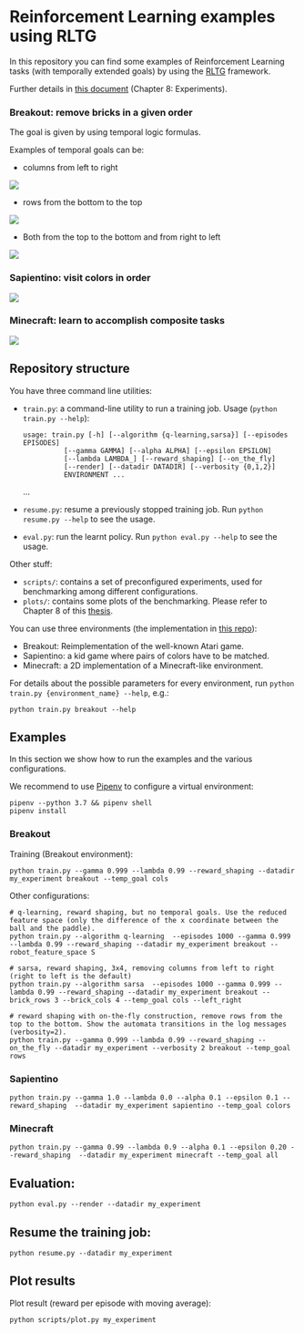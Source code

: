 # Reinforcement Learning examples using RLTG

In this repository you can find some examples of Reinforcement Learning tasks (with temporally extended goals) by using the [RLTG](https://github.com/MarcoFavorito/rltg) framework.

Further details in [this document](https://github.com/MarcoFavorito/master-thesis/blob/1.0.0/thesis.pdf) (Chapter 8: Experiments).

### Breakout: remove bricks in a given order

The goal is given by using temporal logic formulas.

Examples of temporal goals can be:

- columns from left to right

![](./docs/breakout-left-right.gif)

- rows from the bottom to the top

![](./docs/breakout-bottom-top.gif)

- Both from the top to the bottom and from right to left

![](docs/breakout-top-bottom-right-left.gif)

### Sapientino: visit colors in order

![](docs/sapientino-colors-visited-in-order.gif)


### Minecraft: learn to accomplish composite tasks

![](docs/minecraft-tasks.gif)


## Repository structure

You have three command line utilities:
- `train.py`: a command-line utility to run a training job. Usage (`python train.py --help`):

      usage: train.py [-h] [--algorithm {q-learning,sarsa}] [--episodes EPISODES]
                [--gamma GAMMA] [--alpha ALPHA] [--epsilon EPSILON]
                [--lambda LAMBDA_] [--reward_shaping] [--on_the_fly]
                [--render] [--datadir DATADIR] [--verbosity {0,1,2}]
                ENVIRONMENT ...

    ...

- `resume.py`: resume a previously stopped training job. Run `python resume.py --help` to see the usage.

- `eval.py`: run the learnt policy. Run `python eval.py --help` to see the usage.

Other stuff:

- `scripts/`: contains a set of preconfigured experiments, used for benchmarking among different configurations.
- `plots/`: contains some plots of the benchmarking. Please refer to Chapter 8 of this [thesis](https://github.com/MarcoFavorito/master-thesis/blob/1.0.0/thesis.pdf).



You can use three environments (the implementation in [this repo](https://github.com/MarcoFavorito/RLgames)):

- Breakout: Reimplementation of the well-known Atari game.
- Sapientino: a kid game where pairs of colors have to be matched.
- Minecraft: a 2D implementation of a Minecraft-like environment.

For details about the possible parameters for every environment, run `python train.py {environment_name} --help`, e.g.:

    python train.py breakout --help

## Examples

In this section we show how to run the examples and the various configurations.

We recommend to use [Pipenv](https://pipenv.readthedocs.io/en/latest/) to configure a virtual environment:

    pipenv --python 3.7 && pipenv shell
    pipenv install 

### Breakout

Training (Breakout environment):


    python train.py --gamma 0.999 --lambda 0.99 --reward_shaping --datadir my_experiment breakout --temp_goal cols


Other configurations:

```
# q-learning, reward shaping, but no temporal goals. Use the reduced feature space (only the difference of the x coordinate between the ball and the paddle). 
python train.py --algorithm q-learning  --episodes 1000 --gamma 0.999 --lambda 0.99 --reward_shaping --datadir my_experiment breakout --robot_feature_space S

# sarsa, reward shaping, 3x4, removing columns from left to right (right to left is the default)
python train.py --algorithm sarsa  --episodes 1000 --gamma 0.999 --lambda 0.99 --reward_shaping --datadir my_experiment breakout --brick_rows 3 --brick_cols 4 --temp_goal cols --left_right

# reward shaping with on-the-fly construction, remove rows from the top to the bottom. Show the automata transitions in the log messages (verbosity=2).
python train.py --gamma 0.999 --lambda 0.99 --reward_shaping --on_the_fly --datadir my_experiment --verbosity 2 breakout --temp_goal rows 
```

### Sapientino

   
    python train.py --gamma 1.0 --lambda 0.0 --alpha 0.1 --epsilon 0.1 --reward_shaping  --datadir my_experiment sapientino --temp_goal colors


### Minecraft
    
    python train.py --gamma 0.99 --lambda 0.9 --alpha 0.1 --epsilon 0.20 --reward_shaping  --datadir my_experiment minecraft --temp_goal all

## Evaluation:

    python eval.py --render --datadir my_experiment

## Resume the training job:

    python resume.py --datadir my_experiment

## Plot results

Plot result (reward per episode with moving average):

    python scripts/plot.py my_experiment
    
